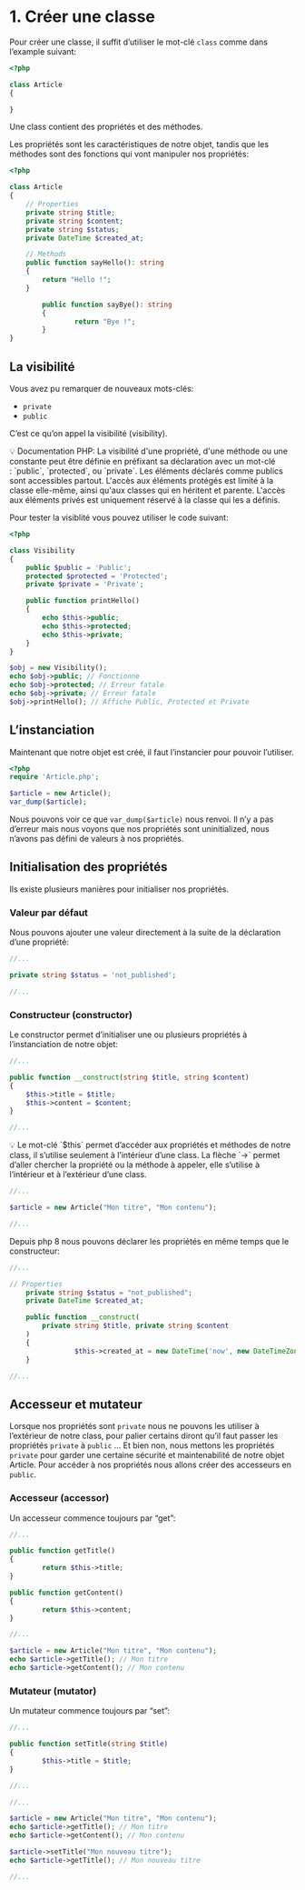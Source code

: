 # 1. Créer une classe

Pour créer une classe, il suffit d’utiliser le mot-clé `class` comme dans l’example suivant:

```php
<?php

class Article
{

}
```

Une class contient des propriétés et des méthodes.

Les propriétés sont les caractéristiques de notre objet, tandis que les méthodes sont des fonctions qui vont manipuler nos propriétés:

```php
<?php

class Article
{
    // Properties
    private string $title;
    private string $content;
    private string $status;
    private DateTime $created_at;

    // Methods
    public function sayHello(): string
    {
        return "Hello !";
    }

		public function sayBye(): string
		{
				return "Bye !";
		}
}
```

## La visibilité

Vous avez pu remarquer de nouveaux mots-clés:

- `private`
- `public`

C’est ce qu’on appel la visibilité (visibility).

<aside>
💡 Documentation PHP:
La visibilité d'une propriété, d'une méthode ou une constante peut être définie en préfixant sa déclaration avec un mot-clé : `public`, `protected`, ou `private`. 
Les éléments déclarés comme publics sont accessibles partout. L'accès aux éléments protégés est limité à la classe elle-même, ainsi qu'aux classes qui en héritent et parente. L'accès aux éléments privés est uniquement réservé à la classe qui les a définis.

</aside>

Pour tester la visiblité vous pouvez utiliser le code suivant:

```php
<?php

class Visibility
{
    public $public = 'Public';
    protected $protected = 'Protected';
    private $private = 'Private';

    public function printHello()
    {
        echo $this->public;
        echo $this->protected;
        echo $this->private;
    }
}

$obj = new Visibility();
echo $obj->public; // Fonctionne
echo $obj->protected; // Erreur fatale
echo $obj->private; // Erreur fatale
$obj->printHello(); // Affiche Public, Protected et Private
```

## L’instanciation

Maintenant que notre objet est créé, il faut l’instancier pour pouvoir l’utiliser.

```php
<?php
require 'Article.php';

$article = new Article();
var_dump($article);
```

Nous pouvons voir ce que `var_dump($article)` nous renvoi.
Il n’y a pas d’erreur mais nous voyons que nos propriétés sont uninitialized, nous n’avons pas défini de valeurs à nos propriétés.

## Initialisation des propriétés

Ils existe plusieurs manières pour initialiser nos propriétés.

### Valeur par défaut

Nous pouvons ajouter une valeur directement à la suite de la déclaration d’une propriété:

```php
//...

private string $status = 'not_published';

//...
```

### Constructeur (constructor)

Le constructor permet d’initialiser une ou plusieurs propriétés à l’instanciation de notre objet:

```php
//...

public function __construct(string $title, string $content)
{
	$this->title = $title;
	$this->content = $content;
}

//...
```

<aside>
💡 Le mot-clé `$this` permet d’accéder aux propriétés et méthodes de notre class, il s’utilise seulement à l’intérieur d’une class.
La flèche `->` permet d’aller chercher la propriété ou la méthode à appeler, elle s’utilise à l’intérieur et à l’extérieur d’une class.

</aside>

```php
//...

$article = new Article("Mon titre", "Mon contenu");

//...
```

Depuis php 8 nous pouvons déclarer les propriétés en même temps que le constructeur:

```php
//...

// Properties
    private string $status = "not_published";
    private DateTime $created_at;

    public function __construct(
        private string $title, private string $content
    )
    {
				$this->created_at = new DateTime('now', new DateTimeZone('Europe/Paris'));
    }

//...
```

## Accesseur et mutateur

Lorsque nos propriétés sont `private` nous ne pouvons les utiliser à l’extérieur de notre class, pour palier certains diront qu’il faut passer les propriétés `private` à `public` …
Et bien non, nous mettons les propriétés `private` pour garder une certaine sécurité et maintenabilité de notre objet Article. Pour accéder à nos propriétés nous allons créer des accesseurs en `public`.

### Accesseur (accessor)

Un accesseur commence toujours par “get”:

```php
//...

public function getTitle()
{
		return $this->title;
}

public function getContent()
{
		return $this->content;
}

//...
```

```php
$article = new Article("Mon titre", "Mon contenu");
echo $article->getTitle(); // Mon titre
echo $article->getContent(); // Mon contenu
```

### Mutateur (mutator)

Un mutateur commence toujours par “set”:

```php
//...

public function setTitle(string $title)
{
		$this->title = $title;		
}

//...
```

```php
//...

$article = new Article("Mon titre", "Mon contenu");
echo $article->getTitle(); // Mon titre
echo $article->getContent(); // Mon contenu

$article->setTitle("Mon nouveau titre");
echo $article->getTitle(); // Mon nouveau titre

//...
```
